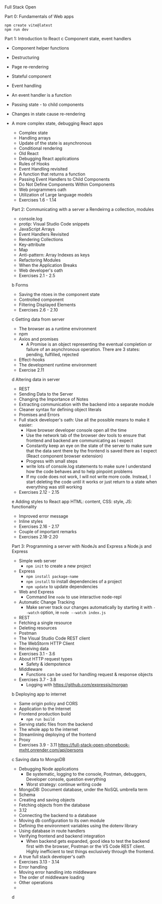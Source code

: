 Full Stack Open

Part 0: Fundamentals of Web apps

```
npm create vite@latest
npm run dev
```


Part 1: Introduction to React
c Component state, event handlers
- Component helper functions
- Destructuring
- Page re-rendering
- Stateful component
- Event handling
- An event handler is a function
- Passing state - to child components
- Changes in state cause re-rendering
- A more complex state, debugging React apps
  - Complex state
  - Handling arrays
  - Update of the state is asynchronous
  - Conditional rendering
  - Old React
  - Debugging React applications
  - Rules of Hooks
  - Event Handling revisited
  - A function that returns a function
  - Passing Event Handlers to Child Components
  - Do Not Define Components Within Components
  - Web programmers oath
  - Utilization of Large language models
  - Exercises 1.6 - 1.14

  Part 2: Communicating with a server
  a Rendeirng a collection, modules
  - console.log
  - protip: Visual Studio Code snippets
  - JavaScript Arrays
  - Event Handlers Revisited
  - Rendering Collections
  - Key-attribute
  - Map
  - Anti-pattern: Array Indexes as keys
  - Refactoring Modules
  - When the Application Breaks
  - Web developer's oath
  - Exercises 2.1 - 2.5
  
  b Forms
  - Saving the ntoes in the component state
  - Controlled component 
  - Filtering Displayed Elements
  - Exercises 2.6 - 2.10
  
  c Getting data from server
  - The browser as a runtime environment
  - npm
  - Axios and promises
    - A Promise is an object representing the eventual completion or failure of an asynchronous operation. There are 3 states: pending, fulfilled, rejected
  - Effect-hooks
  - The development runtime environment
  - Exercise 2.11

  d Altering data in server
  - REST
  - Sending Data to the Server
  - Changing the Importance of Notes
  - Extracting communication with the backend into a separate module
  - Cleaner syntax for defining object literals
  - Promises and Errors
  - Full stack developer's oath: Use all the possible means to make it easier:
    - Have browser developer console open all the time
    - Use the network tab of the browser dev tools to ensure that frontend and backend are communicating as I expect
    - Constantly keep an eye on the state of the server to make sure that the data sent there by the frontend is saved there as I expect (React component browser extension)
    - Progress with small steps
    - write lots of console.log statements to make sure I understand how the code behaves and to help pinpoint problems
    - If my code does not work, I will not write more code. Instead, I start deleting the code until it works or just return to a state when everything was still working
  - Exercises 2.12 - 2.15

  e Adding styles to React app
      HTML: content, CSS: style, JS: functionality
  - Improved error message
  - Inline styles
  - Exercises 2.16 - 2.17
  - Couple of important remarks
  - Exercises 2.18-2.20

  Part 3: Programming a server with NodeJs and Express
  a Node.js and Express
  - Simple web server
    - `npm init` to create a new project
  - Express
    - `npm install package-name`
    - `npm install` to install dependencies of a project
    - `npm update` to update dependencies
  - Web and Express
    - Command line `node` to use interactive node-repl
  - Automatic Change Tracking
    - Make server track our changes automatically by starting it with `--watch` option, ie `node --watch index.js`
  - REST
  - Fetching a single resource
  - Deleting resources
  - Postman
  - The Visual Studio Code REST client
  - The WebStorm HTTP Client
  - Receiving data
  - Exercises 3.1 - 3.6
  - About HTTP request types
    - Safety & idempotence
  - Middleware
    - Functions can be used for handling request & response objects
  - Exercises 3.7 - 3.8
    - Logging with https://github.com/expressjs/morgan

  b Deploying app to internet
  - Same origin policy and CORS
  - Application to the Internet
  - Frontend production build
    - `npm run build`
  - Serving static files from the backend
  - The whole app to the internet
  - Streamlining deploying of the frontend
  - Proxy
  - Exercises 3.9 - 3.11
    https://full-stack-open-phonebook-mxht.onrender.com/api/persons

  c Saving data to MongoDB
  - Debugging Node applications
    - Be systematic, logging to the console, Postman, debuggers, Developer console, question everything
    - Worst strategy: continue writing code 
  - MongoDB: Document database, under the NoSQL umbrella term
  - Schema
  - Creating and saving objects
  - Fetching objects from the database
  - 3.12
  - Connecting the backend to a database
  - Moving db configuration to its own module
  - Defining the environment variables using the dotenv library
  - Using database in route handlers
  - Verifying frontend and backend integration
    - When backend gets expanded, good idea to test the backend first with the browser, Postman or the VS Code REST client. Highly inefficient to test things exclusively through the frontend.
  - A true full stack developer's oath
  - Exercises 3.13 - 3.14
  - Error handling
  - Moving error handling into middleware
  - The order of middleware loading
  - Other operations
  - 

  d